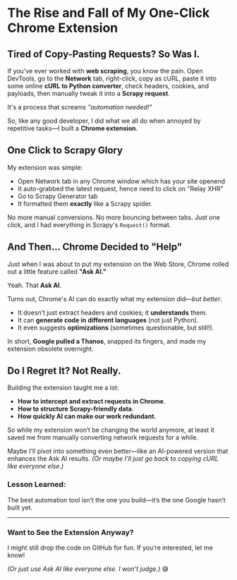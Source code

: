 # The Rise and Fall of My One-Click Chrome Extension

## **Tired of Copy-Pasting Requests? So Was I.**

If you've ever worked with **web scraping**, you know the pain. Open DevTools, go to the **Network** tab, right-click, copy as cURL, paste it into some online **cURL to Python converter**, check headers, cookies, and payloads, then manually tweak it into a **Scrapy request**.

It's a process that screams _"automation needed!"_

So, like any good developer, I did what we all do when annoyed by repetitive tasks—I built a **Chrome extension**.

## **One Click to Scrapy Glory**

My extension was simple:
- Open Network tab in any Chrome window which has your site openend
- It auto-grabbed the latest request, hence need to click on "Relay XHR"
- Go to Scrapy Generator tab
- It formatted them **exactly** like a Scrapy spider.

No more manual conversions. No more bouncing between tabs. Just one click, and I had everything in Scrapy's `Request()` format.

## **And Then... Chrome Decided to "Help"**

Just when I was about to put my extension on the Web Store, Chrome rolled out a little feature called **"Ask AI."**

Yeah. That **Ask AI**.

Turns out, Chrome's AI can do exactly what my extension did—_but better_.

- It doesn’t just extract headers and cookies; it **understands** them.
- It can **generate code in different languages** (not just Python).
- It even suggests **optimizations** (sometimes questionable, but still!).

In short, **Google pulled a Thanos**, snapped its fingers, and made my extension obsolete overnight.

## **Do I Regret It? Not Really.**

Building the extension taught me a lot:
- **How to intercept and extract requests in Chrome**.
- **How to structure Scrapy-friendly data**.
- **How quickly AI can make our work redundant.**

So while my extension won’t be changing the world anymore, at least it saved me from manually converting network requests for a while.

Maybe I'll pivot into something even better—like an AI-powered version that enhances the Ask AI results. _(Or maybe I’ll just go back to copying cURL like everyone else.)_

### **Lesson Learned:**
The best automation tool isn’t the one you build—it’s the one Google hasn’t built yet.

---

### **Want to See the Extension Anyway?**
I might still drop the code on GitHub for fun. If you’re interested, let me know!

_(Or just use Ask AI like everyone else. I won’t judge.)_ 😅


